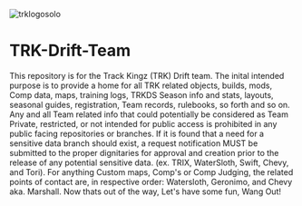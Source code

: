                     
![trklogosolo](https://user-images.githubusercontent.com/82304236/186530489-ec2e22dc-0784-4337-be8e-58de5ef96ae2.png)


# TRK-Drift-Team
This repository is for the Track Kingz (TRK) Drift team. The inital intended purpose is to provide a home for all TRK related objects, builds, mods, Comp data, maps, training logs, TRKDS Season info and stats, layouts, seasonal guides, registration, Team records, rulebooks, so forth and so on. Any and all Team related info that could potentially be considered as Team Private, restricted, or not intended for public access is prohibited in any public facing repositories or branches. If it is found that a need for a sensitive data branch should exist, a request notification MUST be submitted to the proper dignitaries for approval and creation prior to the release of any potential sensitive data. (ex. TRIX, WaterSloth, Swift, Chevy, and Tori). For anything Custom maps, Comp's or Comp Judging, the related points of contact are, in respective order: Watersloth, Geronimo, and Chevy aka. Marshall. Now thats out of the way, Let's have some fun, Wang Out!    
